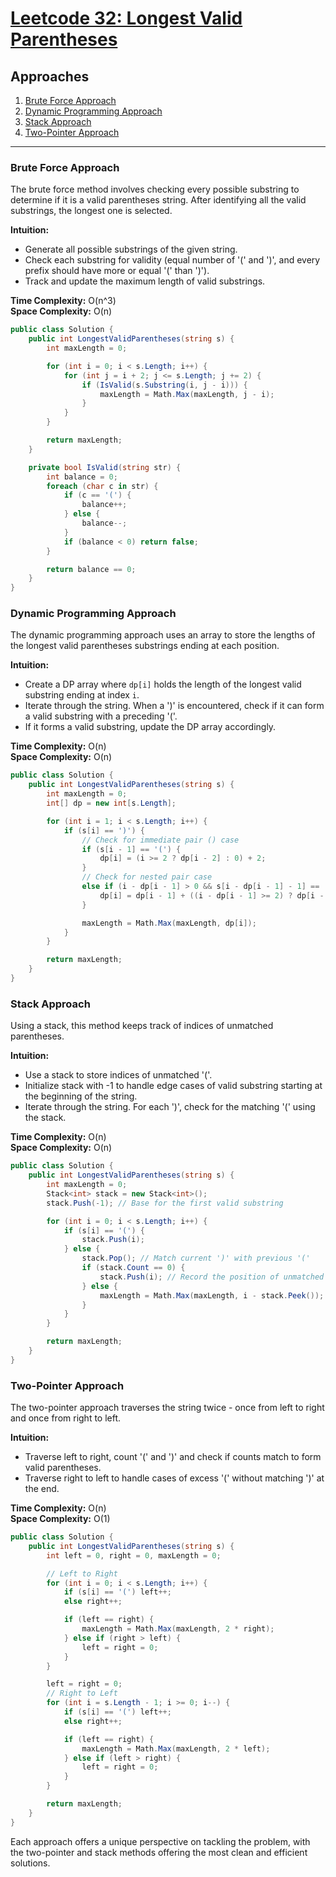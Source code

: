 # [Leetcode 32: Longest Valid Parentheses](https://leetcode.com/problems/longest-valid-parentheses/)

## Approaches

1. [Brute Force Approach](#brute-force-approach)
2. [Dynamic Programming Approach](#dynamic-programming-approach)
3. [Stack Approach](#stack-approach)
4. [Two-Pointer Approach](#two-pointer-approach)

---

### Brute Force Approach

The brute force method involves checking every possible substring to determine if it is a valid parentheses string. After identifying all the valid substrings, the longest one is selected.

**Intuition:**

- Generate all possible substrings of the given string.
- Check each substring for validity (equal number of '(' and ')', and every prefix should have more or equal '(' than ')').
- Track and update the maximum length of valid substrings.

**Time Complexity:** O(n^3)  
**Space Complexity:** O(n)

```csharp
public class Solution {
    public int LongestValidParentheses(string s) {
        int maxLength = 0;

        for (int i = 0; i < s.Length; i++) {
            for (int j = i + 2; j <= s.Length; j += 2) {
                if (IsValid(s.Substring(i, j - i))) {
                    maxLength = Math.Max(maxLength, j - i);
                }
            }
        }

        return maxLength;
    }

    private bool IsValid(string str) {
        int balance = 0;
        foreach (char c in str) {
            if (c == '(') {
                balance++;
            } else {
                balance--;
            }
            if (balance < 0) return false;
        }

        return balance == 0;
    }
}
```

### Dynamic Programming Approach

The dynamic programming approach uses an array to store the lengths of the longest valid parentheses substrings ending at each position.

**Intuition:**

- Create a DP array where `dp[i]` holds the length of the longest valid substring ending at index `i`.
- Iterate through the string. When a ')' is encountered, check if it can form a valid substring with a preceding '('.
- If it forms a valid substring, update the DP array accordingly.

**Time Complexity:** O(n)  
**Space Complexity:** O(n)

```csharp
public class Solution {
    public int LongestValidParentheses(string s) {
        int maxLength = 0;
        int[] dp = new int[s.Length];

        for (int i = 1; i < s.Length; i++) {
            if (s[i] == ')') {
                // Check for immediate pair () case
                if (s[i - 1] == '(') {
                    dp[i] = (i >= 2 ? dp[i - 2] : 0) + 2;
                } 
                // Check for nested pair case
                else if (i - dp[i - 1] > 0 && s[i - dp[i - 1] - 1] == '(') {
                    dp[i] = dp[i - 1] + ((i - dp[i - 1] >= 2) ? dp[i - dp[i - 1] - 2] : 0) + 2;
                }

                maxLength = Math.Max(maxLength, dp[i]);
            }
        }

        return maxLength;
    }
}
```

### Stack Approach

Using a stack, this method keeps track of indices of unmatched parentheses.

**Intuition:**

- Use a stack to store indices of unmatched '('.
- Initialize stack with -1 to handle edge cases of valid substring starting at the beginning of the string.
- Iterate through the string. For each ')', check for the matching '(' using the stack.

**Time Complexity:** O(n)  
**Space Complexity:** O(n)

```csharp
public class Solution {
    public int LongestValidParentheses(string s) {
        int maxLength = 0;
        Stack<int> stack = new Stack<int>();
        stack.Push(-1); // Base for the first valid substring

        for (int i = 0; i < s.Length; i++) {
            if (s[i] == '(') {
                stack.Push(i);
            } else {
                stack.Pop(); // Match current ')' with previous '('
                if (stack.Count == 0) {
                    stack.Push(i); // Record the position of unmatched ')'
                } else {
                    maxLength = Math.Max(maxLength, i - stack.Peek());
                }
            }
        }

        return maxLength;
    }
}
```

### Two-Pointer Approach

The two-pointer approach traverses the string twice - once from left to right and once from right to left.

**Intuition:**

- Traverse left to right, count '(' and ')' and check if counts match to form valid parentheses.
- Traverse right to left to handle cases of excess '(' without matching ')' at the end.

**Time Complexity:** O(n)  
**Space Complexity:** O(1)

```csharp
public class Solution {
    public int LongestValidParentheses(string s) {
        int left = 0, right = 0, maxLength = 0;

        // Left to Right
        for (int i = 0; i < s.Length; i++) {
            if (s[i] == '(') left++;
            else right++;

            if (left == right) {
                maxLength = Math.Max(maxLength, 2 * right);
            } else if (right > left) {
                left = right = 0;
            }
        }

        left = right = 0;
        // Right to Left
        for (int i = s.Length - 1; i >= 0; i--) {
            if (s[i] == '(') left++;
            else right++;

            if (left == right) {
                maxLength = Math.Max(maxLength, 2 * left);
            } else if (left > right) {
                left = right = 0;
            }
        }

        return maxLength;
    }
}
```

Each approach offers a unique perspective on tackling the problem, with the two-pointer and stack methods offering the most clean and efficient solutions.

